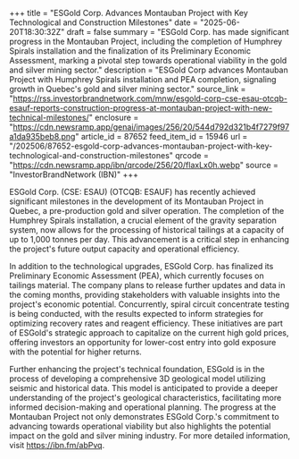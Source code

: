 +++
title = "ESGold Corp. Advances Montauban Project with Key Technological and Construction Milestones"
date = "2025-06-20T18:30:32Z"
draft = false
summary = "ESGold Corp. has made significant progress in the Montauban Project, including the completion of Humphrey Spirals installation and the finalization of its Preliminary Economic Assessment, marking a pivotal step towards operational viability in the gold and silver mining sector."
description = "ESGold Corp advances Montauban Project with Humphrey Spirals installation and PEA completion, signaling growth in Quebec's gold and silver mining sector."
source_link = "https://rss.investorbrandnetwork.com/mnw/esgold-corp-cse-esau-otcqb-esauf-reports-construction-progress-at-montauban-project-with-new-technical-milestones/"
enclosure = "https://cdn.newsramp.app/genai/images/256/20/544d792d321b4f7279f97a1da935beb8.png"
article_id = 87652
feed_item_id = 15946
url = "/202506/87652-esgold-corp-advances-montauban-project-with-key-technological-and-construction-milestones"
qrcode = "https://cdn.newsramp.app/ibn/qrcode/256/20/flaxLx0h.webp"
source = "InvestorBrandNetwork (IBN)"
+++

<p>ESGold Corp. (CSE: ESAU) (OTCQB: ESAUF) has recently achieved significant milestones in the development of its Montauban Project in Quebec, a pre-production gold and silver operation. The completion of the Humphrey Spirals installation, a crucial element of the gravity separation system, now allows for the processing of historical tailings at a capacity of up to 1,000 tonnes per day. This advancement is a critical step in enhancing the project's future output capacity and operational efficiency.</p><p>In addition to the technological upgrades, ESGold Corp. has finalized its Preliminary Economic Assessment (PEA), which currently focuses on tailings material. The company plans to release further updates and data in the coming months, providing stakeholders with valuable insights into the project's economic potential. Concurrently, spiral circuit concentrate testing is being conducted, with the results expected to inform strategies for optimizing recovery rates and reagent efficiency. These initiatives are part of ESGold's strategic approach to capitalize on the current high gold prices, offering investors an opportunity for lower-cost entry into gold exposure with the potential for higher returns.</p><p>Further enhancing the project's technical foundation, ESGold is in the process of developing a comprehensive 3D geological model utilizing seismic and historical data. This model is anticipated to provide a deeper understanding of the project's geological characteristics, facilitating more informed decision-making and operational planning. The progress at the Montauban Project not only demonstrates ESGold Corp.'s commitment to advancing towards operational viability but also highlights the potential impact on the gold and silver mining industry. For more detailed information, visit <a href='https://ibn.fm/abPvq' rel='nofollow' target='_blank'>https://ibn.fm/abPvq</a>.</p>